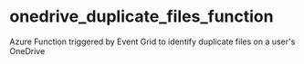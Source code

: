 # onedrive_duplicate_files_function
Azure Function triggered by Event Grid to identify duplicate files on a user's OneDrive

